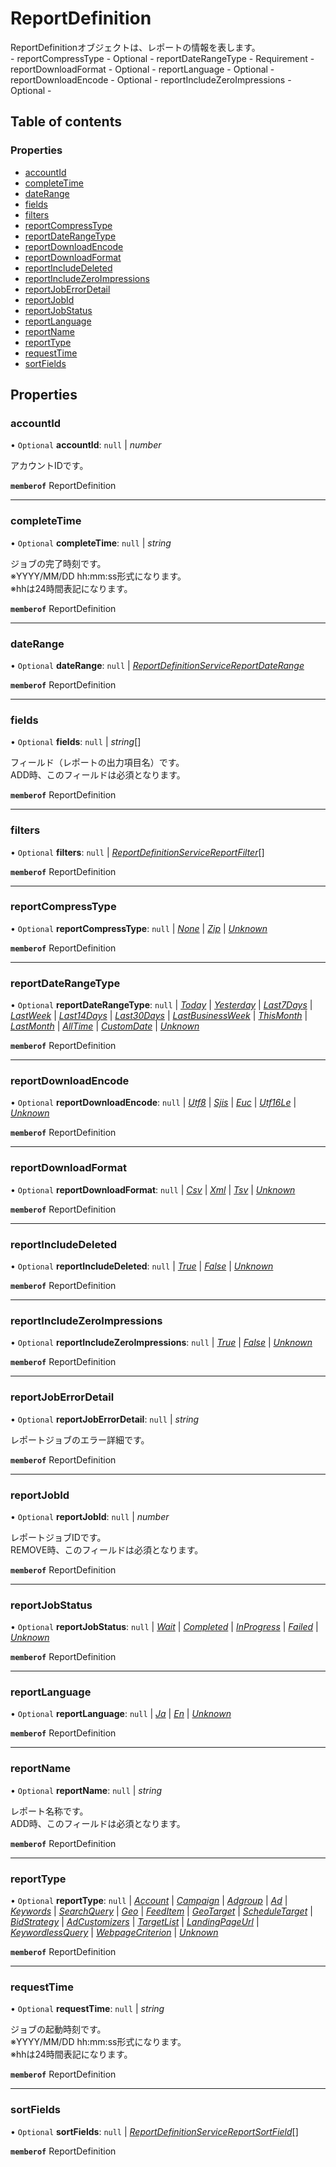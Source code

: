 # ReportDefinition


<div lang=\"ja\">ReportDefinitionオブジェクトは、レポートの情報を表します。</div> </td>     <td>-</td>   </tr>   <tr>     <td>reportCompressType</td>     <td>-</td>     <td>Optional</td>     <td>-</td>   </tr>   <tr>     <td>reportDateRangeType</td>     <td>-</td>     <td>Requirement</td>     <td>-</td>   </tr>   <tr>     <td>reportDownloadFormat</td>     <td>-</td>     <td>Optional</td>     <td>-</td>   </tr>   <tr>     <td>reportLanguage</td>     <td>-</td>     <td>Optional</td>     <td>-</td>   </tr>   <tr>     <td>reportDownloadEncode</td>     <td>-</td>     <td>Optional</td>     <td>-</td>   </tr>   <tr>     <td>reportIncludeZeroImpressions</td>     <td>-</td>     <td>Optional</td>     <td>-</td>   </tr> </table></details>

## Table of contents

### Properties

- [accountId](reportdefinition.md#accountid)
- [completeTime](reportdefinition.md#completetime)
- [dateRange](reportdefinition.md#daterange)
- [fields](reportdefinition.md#fields)
- [filters](reportdefinition.md#filters)
- [reportCompressType](reportdefinition.md#reportcompresstype)
- [reportDateRangeType](reportdefinition.md#reportdaterangetype)
- [reportDownloadEncode](reportdefinition.md#reportdownloadencode)
- [reportDownloadFormat](reportdefinition.md#reportdownloadformat)
- [reportIncludeDeleted](reportdefinition.md#reportincludedeleted)
- [reportIncludeZeroImpressions](reportdefinition.md#reportincludezeroimpressions)
- [reportJobErrorDetail](reportdefinition.md#reportjoberrordetail)
- [reportJobId](reportdefinition.md#reportjobid)
- [reportJobStatus](reportdefinition.md#reportjobstatus)
- [reportLanguage](reportdefinition.md#reportlanguage)
- [reportName](reportdefinition.md#reportname)
- [reportType](reportdefinition.md#reporttype)
- [requestTime](reportdefinition.md#requesttime)
- [sortFields](reportdefinition.md#sortfields)

## Properties

### accountId

• `Optional` **accountId**: ``null`` \| *number*

<div lang=\"ja\">アカウントIDです。</div> 

**`memberof`** ReportDefinition

___

### completeTime

• `Optional` **completeTime**: ``null`` \| *string*

<div lang=\"ja\">ジョブの完了時刻です。<br> ※YYYY/MM/DD hh:mm:ss形式になります。<br> ※hhは24時間表記になります。</div> 

**`memberof`** ReportDefinition

___

### dateRange

• `Optional` **dateRange**: ``null`` \| [*ReportDefinitionServiceReportDateRange*](reportdefinitionservicereportdaterange.md)

**`memberof`** ReportDefinition

___

### fields

• `Optional` **fields**: ``null`` \| *string*[]

<div lang=\"ja\">フィールド（レポートの出力項目名）です。<br> ADD時、このフィールドは必須となります。</div> 

**`memberof`** ReportDefinition

___

### filters

• `Optional` **filters**: ``null`` \| [*ReportDefinitionServiceReportFilter*](reportdefinitionservicereportfilter.md)[]

**`memberof`** ReportDefinition

___

### reportCompressType

• `Optional` **reportCompressType**: ``null`` \| [*None*](./enums/reportdefinitionservicereportcompresstype.md#none) \| [*Zip*](./enums/reportdefinitionservicereportcompresstype.md#zip) \| [*Unknown*](./enums/reportdefinitionservicereportcompresstype.md#unknown)

**`memberof`** ReportDefinition

___

### reportDateRangeType

• `Optional` **reportDateRangeType**: ``null`` \| [*Today*](./enums/reportdefinitionservicereportdaterangetype.md#today) \| [*Yesterday*](./enums/reportdefinitionservicereportdaterangetype.md#yesterday) \| [*Last7Days*](./enums/reportdefinitionservicereportdaterangetype.md#last7days) \| [*LastWeek*](./enums/reportdefinitionservicereportdaterangetype.md#lastweek) \| [*Last14Days*](./enums/reportdefinitionservicereportdaterangetype.md#last14days) \| [*Last30Days*](./enums/reportdefinitionservicereportdaterangetype.md#last30days) \| [*LastBusinessWeek*](./enums/reportdefinitionservicereportdaterangetype.md#lastbusinessweek) \| [*ThisMonth*](./enums/reportdefinitionservicereportdaterangetype.md#thismonth) \| [*LastMonth*](./enums/reportdefinitionservicereportdaterangetype.md#lastmonth) \| [*AllTime*](./enums/reportdefinitionservicereportdaterangetype.md#alltime) \| [*CustomDate*](./enums/reportdefinitionservicereportdaterangetype.md#customdate) \| [*Unknown*](./enums/reportdefinitionservicereportdaterangetype.md#unknown)

**`memberof`** ReportDefinition

___

### reportDownloadEncode

• `Optional` **reportDownloadEncode**: ``null`` \| [*Utf8*](./enums/reportdefinitionservicereportdownloadencode.md#utf8) \| [*Sjis*](./enums/reportdefinitionservicereportdownloadencode.md#sjis) \| [*Euc*](./enums/reportdefinitionservicereportdownloadencode.md#euc) \| [*Utf16Le*](./enums/reportdefinitionservicereportdownloadencode.md#utf16le) \| [*Unknown*](./enums/reportdefinitionservicereportdownloadencode.md#unknown)

**`memberof`** ReportDefinition

___

### reportDownloadFormat

• `Optional` **reportDownloadFormat**: ``null`` \| [*Csv*](./enums/reportdefinitionservicereportdownloadformat.md#csv) \| [*Xml*](./enums/reportdefinitionservicereportdownloadformat.md#xml) \| [*Tsv*](./enums/reportdefinitionservicereportdownloadformat.md#tsv) \| [*Unknown*](./enums/reportdefinitionservicereportdownloadformat.md#unknown)

**`memberof`** ReportDefinition

___

### reportIncludeDeleted

• `Optional` **reportIncludeDeleted**: ``null`` \| [*True*](./enums/reportdefinitionservicereportincludedeleted.md#true) \| [*False*](./enums/reportdefinitionservicereportincludedeleted.md#false) \| [*Unknown*](./enums/reportdefinitionservicereportincludedeleted.md#unknown)

**`memberof`** ReportDefinition

___

### reportIncludeZeroImpressions

• `Optional` **reportIncludeZeroImpressions**: ``null`` \| [*True*](./enums/reportdefinitionservicereportincludezeroimpressions.md#true) \| [*False*](./enums/reportdefinitionservicereportincludezeroimpressions.md#false) \| [*Unknown*](./enums/reportdefinitionservicereportincludezeroimpressions.md#unknown)

**`memberof`** ReportDefinition

___

### reportJobErrorDetail

• `Optional` **reportJobErrorDetail**: ``null`` \| *string*

<div lang=\"ja\">レポートジョブのエラー詳細です。</div> 

**`memberof`** ReportDefinition

___

### reportJobId

• `Optional` **reportJobId**: ``null`` \| *number*

<div lang=\"ja\">レポートジョブIDです。<br> REMOVE時、このフィールドは必須となります。</div> 

**`memberof`** ReportDefinition

___

### reportJobStatus

• `Optional` **reportJobStatus**: ``null`` \| [*Wait*](./enums/reportdefinitionservicereportjobstatus.md#wait) \| [*Completed*](./enums/reportdefinitionservicereportjobstatus.md#completed) \| [*InProgress*](./enums/reportdefinitionservicereportjobstatus.md#inprogress) \| [*Failed*](./enums/reportdefinitionservicereportjobstatus.md#failed) \| [*Unknown*](./enums/reportdefinitionservicereportjobstatus.md#unknown)

**`memberof`** ReportDefinition

___

### reportLanguage

• `Optional` **reportLanguage**: ``null`` \| [*Ja*](./enums/reportdefinitionservicereportlanguage.md#ja) \| [*En*](./enums/reportdefinitionservicereportlanguage.md#en) \| [*Unknown*](./enums/reportdefinitionservicereportlanguage.md#unknown)

**`memberof`** ReportDefinition

___

### reportName

• `Optional` **reportName**: ``null`` \| *string*

<div lang=\"ja\">レポート名称です。<br> ADD時、このフィールドは必須となります。</div> 

**`memberof`** ReportDefinition

___

### reportType

• `Optional` **reportType**: ``null`` \| [*Account*](./enums/reportdefinitionservicereporttype.md#account) \| [*Campaign*](./enums/reportdefinitionservicereporttype.md#campaign) \| [*Adgroup*](./enums/reportdefinitionservicereporttype.md#adgroup) \| [*Ad*](./enums/reportdefinitionservicereporttype.md#ad) \| [*Keywords*](./enums/reportdefinitionservicereporttype.md#keywords) \| [*SearchQuery*](./enums/reportdefinitionservicereporttype.md#searchquery) \| [*Geo*](./enums/reportdefinitionservicereporttype.md#geo) \| [*FeedItem*](./enums/reportdefinitionservicereporttype.md#feeditem) \| [*GeoTarget*](./enums/reportdefinitionservicereporttype.md#geotarget) \| [*ScheduleTarget*](./enums/reportdefinitionservicereporttype.md#scheduletarget) \| [*BidStrategy*](./enums/reportdefinitionservicereporttype.md#bidstrategy) \| [*AdCustomizers*](./enums/reportdefinitionservicereporttype.md#adcustomizers) \| [*TargetList*](./enums/reportdefinitionservicereporttype.md#targetlist) \| [*LandingPageUrl*](./enums/reportdefinitionservicereporttype.md#landingpageurl) \| [*KeywordlessQuery*](./enums/reportdefinitionservicereporttype.md#keywordlessquery) \| [*WebpageCriterion*](./enums/reportdefinitionservicereporttype.md#webpagecriterion) \| [*Unknown*](./enums/reportdefinitionservicereporttype.md#unknown)

**`memberof`** ReportDefinition

___

### requestTime

• `Optional` **requestTime**: ``null`` \| *string*

<div lang=\"ja\">ジョブの起動時刻です。<br> ※YYYY/MM/DD hh:mm:ss形式になります。<br> ※hhは24時間表記になります。</div> 

**`memberof`** ReportDefinition

___

### sortFields

• `Optional` **sortFields**: ``null`` \| [*ReportDefinitionServiceReportSortField*](reportdefinitionservicereportsortfield.md)[]

**`memberof`** ReportDefinition

